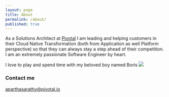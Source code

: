 ```yaml
---
layout: page
title: About
permalink: /about/
published: true
---
```


As a Solutions Architect at [Pivotal](www.pivotal.io) I am leading and helping customers in their Cloud Native Transformation (both from Application as well Platform perspective) so that they can always stay a step ahead of their competition. I am an extremely passionate Software Engineer by heart.

I love to play and spend time with my beloved boy named Boris ![]({{site.baseurl}}/http://aniruthmp.github.io/images/boris.jpg)

### Contact me

[aparthasarathy@pivotal.io](mailto:aparthasarathy@pivotal.io)
